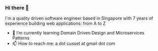 ### Hi there 👋

I'm a quality driven software engineer based in Singapore with 7 years of experience building web applications: from A to Z

- 🌱 I’m currently learning Domain Driven Design and Microservices Patterns
- 📫 How to reach me: a dot cusset at gmail dot com
